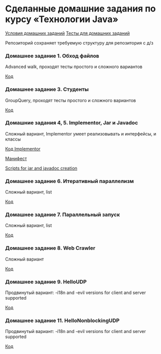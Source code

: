 # Сделанные домашние задания по курсу «Технологии Java»

[Условия домашних заданий](https://www.kgeorgiy.info/courses/java-advanced/homeworks.html)
[Тесты для домашних заданий](https://www.kgeorgiy.info/git/geo/java-advanced-2023)

Репозиторий сохраняет требуемую структуру для репозитория с д/з

### Домашнее задание 1. Обход файлов
Advanced walk, проходят тесты простого и сложного вариантов

[Код](https://github.com/Vane4kaHochetProgat/JavaAdvanced/tree/master/java-solutions/info/kgeorgiy/ja/murashov/walk)

### Домашнее задание 3. Студенты
GroupQuery, проходят тесты простого и сложного вариантов

[Код](https://github.com/Vane4kaHochetProgat/JavaAdvanced/blob/master/java-solutions/info/kgeorgiy/ja/murashov/student/StudentDB.java)

### Домашние задания 4, 5. Implementor, Jar и Javadoc
Сложный вариант, Implementor умеет реализовывать и интерфейсы, и классы

[Код Implementor](https://github.com/Vane4kaHochetProgat/JavaAdvanced/blob/master/java-solutions/info/kgeorgiy/ja/murashov/implementor/Implementor.java)

[Манифест](https://github.com/Vane4kaHochetProgat/JavaAdvanced/blob/master/META-INF/MANIFEST.MF)

[Scripts for jar and javadoc creation](https://github.com/Vane4kaHochetProgat/JavaAdvanced/tree/master/scripts)

### Домашнее задание 6. Итеративный параллелизм

Сложный вариант, list

[Код](https://github.com/Vane4kaHochetProgat/JavaAdvanced/tree/master/java-solutions/info/kgeorgiy/ja/murashov/concurrent)

### Домашнее задание 7. Параллельный запуск

Сложный вариант, list

[Код](https://github.com/Vane4kaHochetProgat/JavaAdvanced/tree/master/java-solutions/info/kgeorgiy/ja/murashov/concurrent)

### Домашнее задание 8. Web Crawler

Сложный вариант

[Код](https://github.com/Vane4kaHochetProgat/JavaAdvanced/blob/master/java-solutions/info/kgeorgiy/ja/murashov/crawler/WebCrawler.java)

### Домашнее задание 9. HelloUDP

Продвинутый вариант: -i18n and -evil versions for client and server supported

[Код](https://github.com/Vane4kaHochetProgat/JavaAdvanced/tree/master/java-solutions/info/kgeorgiy/ja/murashov/hello)

### Домашнее задание 11. HelloNonblockingUDP

Продвинутый вариант: -i18n and -evil versions for client and server supported

[Код](https://github.com/Vane4kaHochetProgat/JavaAdvanced/tree/master/java-solutions/info/kgeorgiy/ja/murashov/hello)

